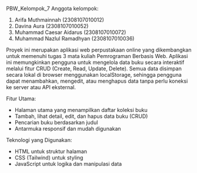 PBW_Kelompok_7
Anggota kelompok:
  1. Arifa Muthmainnah         (2308107010012)
  2. Davina Aura               (2308107010052)
  3. Muhammad Caesar Aidarus   (2308107010072)
  4. Muhammad Nazlul Ramadhyan (2308107010036)

Proyek ini merupakan aplikasi web perpustakaan online yang dikembangkan untuk memenuhi tugas 3 mata kuliah Pemrograman Berbasis Web. Aplikasi ini memungkinkan pengguna untuk mengelola data buku secara interaktif melalui fitur CRUD (Create, Read, Update, Delete). Semua data disimpan secara lokal di browser menggunakan localStorage, sehingga pengguna dapat menambahkan, mengedit, atau menghapus data tanpa perlu koneksi ke server atau API eksternal.

Fitur Utama:
- Halaman utama yang menampilkan daftar koleksi buku
- Tambah, lihat detail, edit, dan hapus data buku (CRUD)
- Pencarian buku berdasarkan judul
- Antarmuka responsif dan mudah digunakan

Teknologi yang Digunakan:
- HTML untuk struktur halaman
- CSS (Tailwind) untuk styling
- JavaScript untuk logika dan manipulasi data
